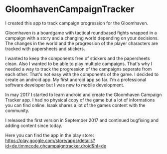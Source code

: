 # GloomhavenCampaignTracker

I created this app to track campaign progression for the Gloomhaven.

Gloomhaven is a boardgame with tactical roundbased fights wrapped in a campaign with a story and a changing world depending on your decisions. The changes in the world and the progression of the player characters are tracked with papersheets and stickers.

I wanted to keep the components free of stickers and the papersheets clean. Also I wanted to be able to play multiple campaigns. That's why I needed a way to track the progression of the campaigns seperate from each other. That's not easy with the components of the game. I decided to create an android app. My first android app so far. I'm a professional software developer but I was new to mobile development.

In may 2017 I started to learn android and create the Gloomhaven Campaign Tracker app. I had no physical copy of the game but a lot of informations you can find online. Isaak shares a lot of the games content with the community.

I released the first version in September 2017 and continued bugfixing and adding content since today.

Here you can find the app in the play store:
https://play.google.com/store/apps/details?id=de.timmcode.ghcampaigntracker.droid&hl=de



